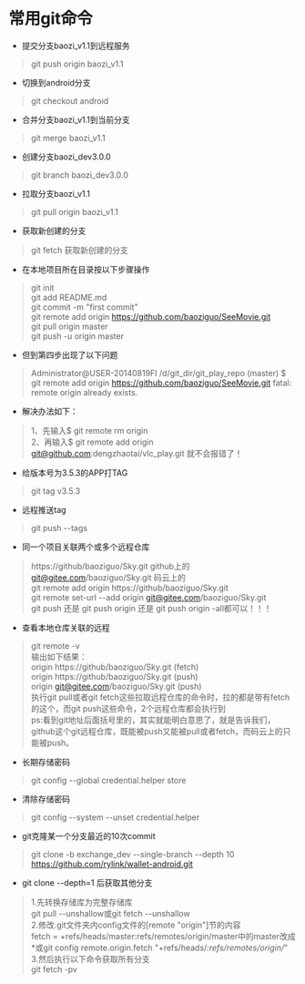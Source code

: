# 常用git命令

* 提交分支baozi_v1.1到远程服务
>git push origin baozi_v1.1
* 切换到android分支
>git checkout android
* 合并分支baozi_v1.1到当前分支
>git merge baozi_v1.1
* 创建分支baozi_dev3.0.0
>git branch baozi_dev3.0.0
* 拉取分支baozi_v1.1
>git pull origin baozi_v1.1
* 获取新创建的分支
>git fetch 获取新创建的分支

* 在本地项目所在目录按以下步骤操作
>git init<br>
git add README.md<br>
git commit -m "first commit"<br>
git remote add origin https://github.com/baoziguo/SeeMovie.git<br>
git pull origin master<br>
git push -u origin master<br>

* 但到第四步出现了以下问题

>Administrator@USER-20140819FI /d/git_dir/git_play_repo (master)
$ git remote add origin https://github.com/baoziguo/SeeMovie.git
fatal: remote origin already exists.
* 解决办法如下：

>1、先输入$ git remote rm origin<br>
2、再输入$ git remote add origin git@github.com:dengzhaotai/vlc_play.git 就不会报错了！

* 给版本号为3.5.3的APP打TAG
>git tag v3.5.3
* 远程推送tag
>git push --tags

* 同一个项目关联两个或多个远程仓库
>https://github/baoziguo/Sky.git github上的<br>
git@gitee.com/baoziguo/Sky.git 码云上的<br>
git remote add origin https://github/baoziguo/Sky.git<br>
git remote set-url --add origin git@gitee.com/baoziguo/Sky.git<br>
git push 还是 git push origin 还是 git push origin -all都可以！！！

* 查看本地仓库关联的远程
>git remote -v<br>
输出如下结果：<br>
origin  https://github/baoziguo/Sky.git (fetch)<br>
origin  https://github/baoziguo/Sky.git (push)<br>
origin  git@gitee.com/baoziguo/Sky.git (push)<br>
执行git pull或者git fetch这些拉取远程仓库的命令时，拉的都是带有fetch的这个，而git push这些命令，2个远程仓库都会执行到<br>
ps:看到git地址后面括号里的，其实就能明白意思了，就是告诉我们，github这个git远程仓库，既能被push又能被pull或者fetch，而码云上的只能被push。

* 长期存储密码
>git config --global credential.helper store

* 清除存储密码
>git config --system --unset credential.helper

* git克隆某一个分支最近的10次commit
>git clone -b exchange_dev --single-branch --depth 10 https://github.com/rylink/wallet-android.git

* git clone --depth=1 后获取其他分支
>1.先转换存储库为完整存储库<br>
git pull --unshallow或git fetch  --unshallow<br>
2.修改.git文件夹内config文件的[remote "origin"]节的内容<br>
fetch = +refs/heads/master:refs/remotes/origin/master中的master改成\*或git config remote.origin.fetch "+refs/heads/*:refs/remotes/origin/*"<br>
3.然后执行以下命令获取所有分支<br>
git fetch -pv
